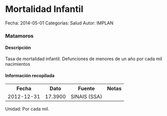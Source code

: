 Mortalidad Infantil
=====

Fecha: 2014-05-01
Categorías: Salud
Autor: IMPLAN

### Matamoros

#### Descripción

Tasa de mortalidad infantil. Defunciones de menores de un año por cada mil nacimientos

#### Información recopilada

<table class="table table-hover table-bordered">
  <tr><th>Fecha</th><th>Dato</th><th>Fuente</th><th>Notas</th></tr>
  <tr><td>2012-12-31</td><td>17.3900</td><td>SINAIS (SSA)</td><td></td></tr>
</table>

Unidad: Por cada mil.
